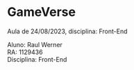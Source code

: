 # GameVerse
 Aula de 24/08/2023, disciplina: Front-End  

 Aluno: Raul Werner  
 RA: 1129436  
 Disciplina: Front-End
